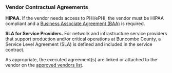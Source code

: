 ### Vendor Contractual Agreements

**HIPAA.** If the vendor needs access to PHI/ePHI, the vendor must be HIPAA
compliant and a [Business Associate Agreement (BAA)][BAA] is required.

[BAA]: hipaa-baa.md


**SLA for Service Providers.** For network and infrastructure service providers
that support production and/or critical operations at Buncombe County, a
Service Level Agreement (SLA) is defined and included in the service contract.

As appropriate, the executed agreement(s) are linked or attached to the vendor
on the [approved vendors list][1].

[1]: approved-vendors.md